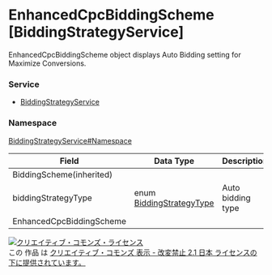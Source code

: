 # EnhancedCpcBiddingScheme [BiddingStrategyService]
EnhancedCpcBiddingScheme object displays Auto Bidding setting for Maximize Conversions. 
### Service
+ [BiddingStrategyService](../../services/BiddingStrategyService.md)

### Namespace
[BiddingStrategyService#Namespace](../../services/BiddingStrategyService.md#namespace)

| Field | Data Type | Description | ADD | SET | REMOVE | 
|---|---|---|---|---|---|
| BiddingScheme(inherited)||||||
| biddingStrategyType| enum <a href="BiddingStrategyType.md">BiddingStrategyType</a>| Auto bidding type| Req| Req<br>                        (notupdatable)| ─ |
| EnhancedCpcBiddingScheme||||||

<a rel="license" href="http://creativecommons.org/licenses/by-nd/2.1/jp/"><img alt="クリエイティブ・コモンズ・ライセンス" style="border-width:0" src="https://i.creativecommons.org/l/by-nd/2.1/jp/88x31.png" /></a><br />この 作品 は <a rel="license" href="http://creativecommons.org/licenses/by-nd/2.1/jp/">クリエイティブ・コモンズ 表示 - 改変禁止 2.1 日本 ライセンスの下に提供されています。</a>
